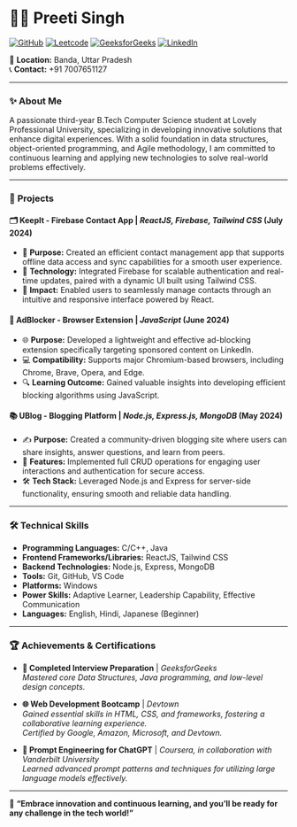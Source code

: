 # 👩‍💻 **Preeti Singh**

[![GitHub](https://img.shields.io/badge/GitHub-%2312100E.svg?&style=flat&logo=github&logoColor=white)](https://github.com/ghpreeti/) 
[![Leetcode](https://img.shields.io/badge/Leetcode-%23FFA116.svg?&style=flat&logo=leetcode&logoColor=white)](https://leetcode.com/u/LCpreet/) [![GeeksforGeeks](https://img.shields.io/badge/GeeksforGeeks-%2300C853.svg?&style=flat&logo=geeksforgeeks&logoColor=white)](https://www.geeksforgeeks.org/user/preetisiyxf8/) 
[![LinkedIn](https://img.shields.io/badge/LinkedIn-%230077B5.svg?&style=flat&logo=linkedin&logoColor=white)](https://www.linkedin.com/in/preeti-singh-b3771a250/)

📍 **Location:** Banda, Uttar Pradesh  
📞 **Contact:** +91 7007651127  

---

### ✨ **About Me**
A passionate third-year B.Tech Computer Science student at Lovely Professional University, specializing in developing innovative solutions that enhance digital experiences. With a solid foundation in data structures, object-oriented programming, and Agile methodology, I am committed to continuous learning and applying new technologies to solve real-world problems effectively.

---

### 🚀 **Projects**

#### 🗂 **KeepIt - Firebase Contact App** | *ReactJS, Firebase, Tailwind CSS* (July 2024)
- 📲 **Purpose:** Created an efficient contact management app that supports offline data access and sync capabilities for a smooth user experience.
- 🔐 **Technology:** Integrated Firebase for scalable authentication and real-time updates, paired with a dynamic UI built using Tailwind CSS.
- 🎨 **Impact:** Enabled users to seamlessly manage contacts through an intuitive and responsive interface powered by React.

#### 🚫 **AdBlocker - Browser Extension** | *JavaScript* (June 2024)
- 🌐 **Purpose:** Developed a lightweight and effective ad-blocking extension specifically targeting sponsored content on LinkedIn.
- 💻 **Compatibility:** Supports major Chromium-based browsers, including Chrome, Brave, Opera, and Edge.
- 🔍 **Learning Outcome:** Gained valuable insights into developing efficient blocking algorithms using JavaScript.

#### 📚 **UBlog - Blogging Platform** | *Node.js, Express.js, MongoDB* (May 2024)
- ✍️ **Purpose:** Created a community-driven blogging site where users can share insights, answer questions, and learn from peers.
- 🔄 **Features:** Implemented full CRUD operations for engaging user interactions and authentication for secure access.
- 🛠 **Tech Stack:** Leveraged Node.js and Express for server-side functionality, ensuring smooth and reliable data handling.

---

### 🛠️ **Technical Skills**

- **Programming Languages:** C/C++, Java
- **Frontend Frameworks/Libraries:** ReactJS, Tailwind CSS
- **Backend Technologies:** Node.js, Express, MongoDB
- **Tools:** Git, GitHub, VS Code
- **Platforms:** Windows
- **Power Skills:** Adaptive Learner, Leadership Capability, Effective Communication
- **Languages:** English, Hindi, Japanese (Beginner)

---

### 🏆 **Achievements & Certifications**

- **📘 Completed Interview Preparation** | *GeeksforGeeks*  
  *Mastered core Data Structures, Java programming, and low-level design concepts.*

- **🌐 Web Development Bootcamp** | *Devtown*  
  *Gained essential skills in HTML, CSS, and frameworks, fostering a collaborative learning experience.*  
  *Certified by Google, Amazon, Microsoft, and Devtown.*

- **💬 Prompt Engineering for ChatGPT** | *Coursera, in collaboration with Vanderbilt University*  
  *Learned advanced prompt patterns and techniques for utilizing large language models effectively.*

---

🌟 **“Embrace innovation and continuous learning, and you’ll be ready for any challenge in the tech world!”**
